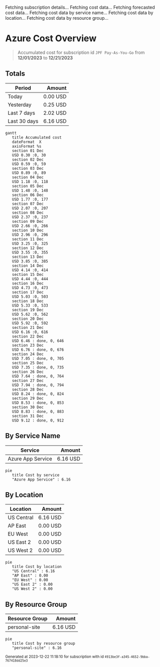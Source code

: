 Fetching subscription details...
Fetching cost data...
Fetching forecasted cost data...
Fetching cost data by service name...
Fetching cost data by location...
Fetching cost data by resource group...
# Azure Cost Overview

> Accumulated cost for subscription id `JPF Pay-As-You-Go` from **12/01/2023** to **12/21/2023**

## Totals

|Period|Amount|
|---|---:|
|Today|0.00 USD|
|Yesterday|0.25 USD|
|Last 7 days|2.02 USD|
|Last 30 days|6.16 USD|

```mermaid
gantt
   title Accumulated cost
   dateFormat  X
   axisFormat %s
   section 01 Dec
   USD 0.30 :0, 30
   section 02 Dec
   USD 0.59 :0, 59
   section 03 Dec
   USD 0.89 :0, 89
   section 04 Dec
   USD 1.18 :0, 118
   section 05 Dec
   USD 1.48 :0, 148
   section 06 Dec
   USD 1.77 :0, 177
   section 07 Dec
   USD 2.07 :0, 207
   section 08 Dec
   USD 2.37 :0, 237
   section 09 Dec
   USD 2.66 :0, 266
   section 10 Dec
   USD 2.96 :0, 296
   section 11 Dec
   USD 3.25 :0, 325
   section 12 Dec
   USD 3.55 :0, 355
   section 13 Dec
   USD 3.85 :0, 385
   section 14 Dec
   USD 4.14 :0, 414
   section 15 Dec
   USD 4.44 :0, 444
   section 16 Dec
   USD 4.73 :0, 473
   section 17 Dec
   USD 5.03 :0, 503
   section 18 Dec
   USD 5.33 :0, 533
   section 19 Dec
   USD 5.62 :0, 562
   section 20 Dec
   USD 5.92 :0, 592
   section 21 Dec
   USD 6.16 :0, 616
   section 22 Dec
   USD 6.46 : done, 0, 646
   section 23 Dec
   USD 6.76 : done, 0, 676
   section 24 Dec
   USD 7.05 : done, 0, 705
   section 25 Dec
   USD 7.35 : done, 0, 735
   section 26 Dec
   USD 7.64 : done, 0, 764
   section 27 Dec
   USD 7.94 : done, 0, 794
   section 28 Dec
   USD 8.24 : done, 0, 824
   section 29 Dec
   USD 8.53 : done, 0, 853
   section 30 Dec
   USD 8.83 : done, 0, 883
   section 31 Dec
   USD 9.12 : done, 0, 912
```

## By Service Name

|Service|Amount|
|---|---:|
|Azure App Service|6.16 USD|

```mermaid
pie
   title Cost by service
   "Azure App Service" : 6.16
```

## By Location

|Location|Amount|
|---|---:|
|US Central|6.16 USD|
|AP East|0.00 USD|
|EU West|0.00 USD|
|US East 2|0.00 USD|
|US West 2|0.00 USD|

```mermaid
pie
   title Cost by location
   "US Central" : 6.16
   "AP East" : 0.00
   "EU West" : 0.00
   "US East 2" : 0.00
   "US West 2" : 0.00
```

## By Resource Group

|Resource Group|Amount|
|---|---:|
|personal-site|6.16 USD|

```mermaid
pie
   title Cost by resource group
   "personal-site" : 6.16
```

<sup>Generated at 2023-12-22 11:18:10 for subscription with id `4913be3f-a345-4652-9bba-767418dd25e3`</sup>
